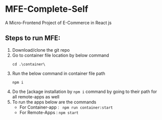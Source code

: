 # MFE-Complete-Self
A Micro-Frontend Project of E-Commerce in React js

## Steps to run MFE:
1. Download/clone the git repo
2. Go to container file location by below command
   ```
   cd .\container\
   ```
3. Run the below command in container file path
   ```
   npm i
   ```
4. Do the [ackage installation by ``` npm i ``` command by going to their path for all remote-apps as well
5. To run the apps below are the commands
     - For Container-app : ``` npm run container:start```
     - For Remote-Apps : ``` npm start ```
